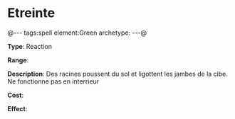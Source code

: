 # Etreinte

@---
tags:spell
element:Green
archetype:
---@

**Type**:
Reaction

**Range**:

**Description**:
Des racines poussent du sol et ligottent les jambes de la cibe. Ne fonctionne pas en interrieur

**Cost**:

**Effect**:

